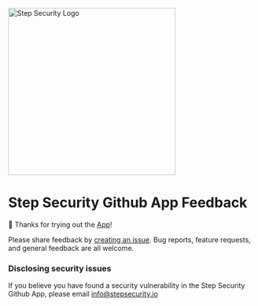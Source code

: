<p align="left">
  <img src="https://step-security-images.s3.us-west-2.amazonaws.com/Final-Logo-06.png" alt="Step Security Logo" width="340">
</p>

# Step Security Github App Feedback

👋 Thanks for trying out the [App](https://github.com/apps/step-security)!

Please share feedback by [creating an issue](https://github.com/step-security/feedback/issues). Bug reports, feature requests, and general feedback are all welcome.

### Disclosing security issues

If you believe you have found a security vulnerability in the Step Security Github App, please email [info@stepsecurity.io](mailto:info@stepsecurity.io)


